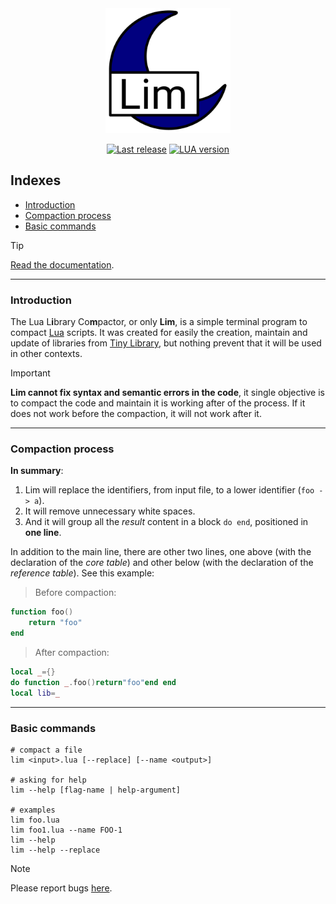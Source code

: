 <div align="center"><img src="https://github.com/duckafire/LIM/blob/main/lim-icon.png" width="200"/></div>
<div align="center">
    <p>
   		<a href=""><img alt="Last release" src="https://img.shields.io/badge/Last%20release-v1.0.0-%2325a319"/></a>
    	<a href=""><img alt="LUA version" src="https://img.shields.io/badge/LUA%20version-5.3-blue"/></a>
	</p>
</div>

[lua]: https://lua.org "Lua website"
[tinylibrary]: https://github.com/duckafire/TinyLibrary "Repository, in GitHub"
[github-issues]: https://github.com/duckafire/LIM/issues "Github issues"

## Indexes

* [Introduction](#introduction)
* [Compaction process](#compaction-process)
* [Basic commands](#basic-commands)

> [!TIP]
> [Read the documentation](https://github.com/duckafire/LIM/blob/main/docs/README.md).

---

### Introduction

The Lua L**i**brary Co**m**pactor, or only **Lim**, is a simple terminal program to
compact [Lua][lua] scripts. It was created for easily the creation, maintain and update of
libraries from [Tiny Library][tinylibrary], but nothing prevent that it will be used in
other contexts.

> [!IMPORTANT]
> **Lim cannot fix syntax and semantic errors in the code**, it single objective is to
> compact the code and maintain it is working after of the process. If it does not work
> before the compaction, it will not work after it.

---

### Compaction process

**In summary**:

1. Lim will replace the identifiers, from input file, to a lower identifier (`foo -> a`).
2. It will remove unnecessary white spaces.
3. And it will group all the *result* content in a block `do end`, positioned in
**one line**.

In addition to the main line, there are other two lines, one above (with the declaration
of the *core table*) and other below (with the declaration of the *reference table*). See
this example:

> Before compaction:

``` lua
function foo()
	return "foo"
end
```

> After compaction:

``` lua
local _={}
do function _.foo()return"foo"end end
local lib=_
```

---

### Basic commands

```
# compact a file
lim <input>.lua [--replace] [--name <output>]

# asking for help
lim --help [flag-name | help-argument]

# examples
lim foo.lua
lim foo1.lua --name FOO-1
lim --help
lim --help --replace
```

> [!NOTE]
> Please report bugs [here][github-issues].
